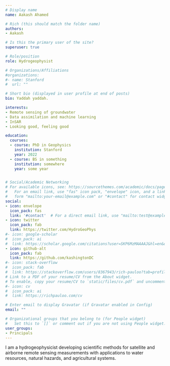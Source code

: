 ```yaml
---
# Display name
name: Aakash Ahamed

# Rich (this should match the folder name)
authors:
- Aakash

# Is this the primary user of the site?
superuser: true

# Role/position
role: Hydrogeophysist

# Organizations/Affiliations
#organizations:
#- name: Stanford
#  url: ""

# Short bio (displayed in user profile at end of posts)
bio: Yaddah yaddah.

interests:
- Remote sensing of groundwater
- Data assimilation and machine learning
- InSAR
- Looking good, feeling good

education:
  courses:
  - course: PhD in Geophysics
    institution: Stanford
    year: 2022
  - course: BS in something
    institution: somewhere
    year: some year


# Social/Academic Networking
# For available icons, see: https://sourcethemes.com/academic/docs/page-builder/#icons
#   For an email link, use "fas" icon pack, "envelope" icon, and a link in the
#   form "mailto:your-email@example.com" or "#contact" for contact widget.
social:
- icon: envelope
  icon_pack: fas
  link: '#contact'  # For a direct email link, use "mailto:test@example.org".
- icon: twitter
  icon_pack: fab
  link: https://twitter.com/HydroGeoPhys
#- icon: google-scholar
#  icon_pack: ai
#  link: https://scholar.google.com/citations?user=SKP6MzMAAAAJ&hl=en&oi=sra
- icon: github-alt
  icon_pack: fab
  link: https://github.com/kashingtonDC
#- icon: stack-overflow
#  icon_pack: fab
#  link: https://stackoverflow.com/users/8367943/rich-pauloo?tab=profile
# Link to a PDF of your resume/CV from the About widget.
# To enable, copy your resume/CV to `static/files/cv.pdf` and uncomment the lines below.
#- icon: cv
#  icon_pack: ai
#  link: https://richpauloo.com/cv

# Enter email to display Gravatar (if Gravatar enabled in Config)
email: ""

# Organizational groups that you belong to (for People widget)
#   Set this to `[]` or comment out if you are not using People widget.
user_groups:
- Principals
---
```


I am a hydrogeophysicist developing scientific methods for satellite and airborne remote sensing measurements with applications to water resources, natural hazards, and agricultural systems.